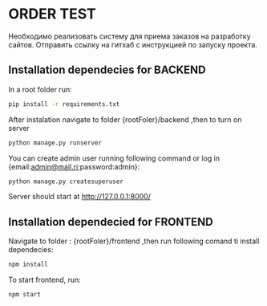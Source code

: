 # ORDER TEST

Необходимо реализовать систему для приема заказов на разработку сайтов. Отправить ссылку на гитхаб с инструкцией по запуску проекта.

## Installation dependecies for BACKEND

In a root folder run:

```bash
pip install -r requirements.txt
```

After instalation navigate to folder {rootFoler}/backend ,then to turn on server

```bash
python manage.py runserver
```

You can create admin user running following command or log in {email:admin@mail.ri;password:admin}:

```bash
python manage.py createsuperuser
```

Server should start at http://127.0.0.1:8000/

## Installation dependecied for FRONTEND

Navigate to folder : {rootFoler}/frontend ,then run following comand ti install dependecies:

```bash
npm install
```

To start frontend, run:

```bash
npm start
```
